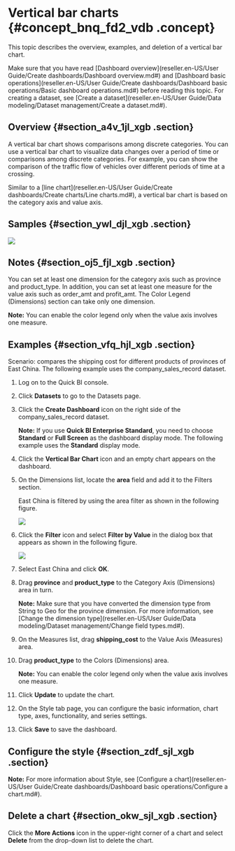 # Vertical bar charts {#concept_bnq_fd2_vdb .concept}

This topic describes the overview, examples, and deletion of a vertical bar chart.

Make sure that you have read [Dashboard overview](reseller.en-US/User Guide/Create dashboards/Dashboard overview.md#) and [Dashboard basic operations](reseller.en-US/User Guide/Create dashboards/Dashboard basic operations/Basic dashboard operations.md#) before reading this topic. For creating a dataset, see [Create a dataset](reseller.en-US/User Guide/Data modeling/Dataset management/Create a dataset.md#).

## Overview {#section_a4v_1jl_xgb .section}

A vertical bar chart shows comparisons among discrete categories. You can use a vertical bar chart to visualize data changes over a period of time or comparisons among discrete categories. For example, you can show the comparison of the traffic flow of vehicles over different periods of time at a crossing.

Similar to a [line chart](reseller.en-US/User Guide/Create dashboards/Create charts/Line charts.md#), a vertical bar chart is based on the category axis and value axis.

## Samples {#section_ywl_djl_xgb .section}

![](http://static-aliyun-doc.oss-cn-hangzhou.aliyuncs.com/assets/img/9126/15640460081689_en-US.png)

## Notes {#section_oj5_fjl_xgb .section}

You can set at least one dimension for the category axis such as province and product\_type. In addition, you can set at least one measure for the value axis such as order\_amt and profit\_amt. The Color Legend \(Dimensions\) section can take only one dimension.

**Note:** You can enable the color legend only when the value axis involves one measure.

## Examples {#section_vfq_hjl_xgb .section}

Scenario: compares the shipping cost for different products of provinces of East China. The following example uses the company\_sales\_record dataset.

1.  Log on to the Quick BI console.
2.  Click **Datasets** to go to the Datasets page.
3.  Click the **Create Dashboard** icon on the right side of the company\_sales\_record dataset.

    **Note:** If you use **Quick BI Enterprise Standard**, you need to choose **Standard** or **Full Screen** as the dashboard display mode. The following example uses the **Standard** display mode.

4.  Click the **Vertical Bar Chart** icon and an empty chart appears on the dashboard.
5.  On the Dimensions list, locate the **area** field and add it to the Filters section.

    East China is filtered by using the area filter as shown in the following figure.

    ![](http://static-aliyun-doc.oss-cn-hangzhou.aliyuncs.com/assets/img/9126/15640460081685_en-US.png)

6.  Click the **Filter** icon and select **Filter by Value** in the dialog box that appears as shown in the following figure.

    ![](http://static-aliyun-doc.oss-cn-hangzhou.aliyuncs.com/assets/img/9126/156404600911401_en-US.png)

7.  Select East China and click **OK**.
8.  Drag **province** and **product\_type** to the Category Axis \(Dimensions\) area in turn.

    **Note:** Make sure that you have converted the dimension type from String to Geo for the province dimension. For more information, see [Change the dimension type](reseller.en-US/User Guide/Data modeling/Dataset management/Change field types.md#).

9.  On the Measures list, drag **shipping\_cost** to the Value Axis \(Measures\) area.
10. Drag **product\_type** to the Colors \(Dimensions\) area.

    **Note:** You can enable the color legend only when the value axis involves one measure.

11. Click **Update** to update the chart.
12. On the Style tab page, you can configure the basic information, chart type, axes, functionality, and series settings.
13. Click **Save** to save the dashboard.

## Configure the style {#section_zdf_sjl_xgb .section}

**Note:** For more information about Style, see [Configure a chart](reseller.en-US/User Guide/Create dashboards/Dashboard basic operations/Configure a chart.md#).

## Delete a chart {#section_okw_sjl_xgb .section}

Click the **More Actions** icon in the upper-right corner of a chart and select **Delete** from the drop-down list to delete the chart.

